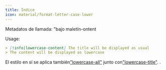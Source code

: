 ```yaml
---
title: Índice
icon: material/format-letter-case-lower
---
```


Metadatos de llamada: "bajo maletín-ontent

Usage:

```md
> [!info|lowercase-content] The title will be displayed as usual
> The content will be displayed as lowercase
```

El estilo en sí se aplica también["lowercase-all"](../combined-styling/page-15.md)
junto con["lowercase-title"](../title-styling/page-15.md).
.


